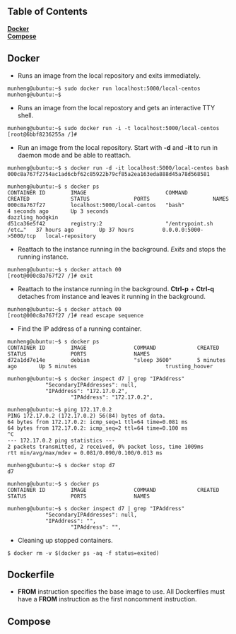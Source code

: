 ## Table of Contents
**[Docker](#docker)**<br>
**[Compose](#compose)**<br>

## Docker
* Runs an image from the local repository and exits immediately.

```shell
munheng@ubuntu:~$ sudo docker run localhost:5000/local-centos
munheng@ubuntu:~$ 
```

* Runs an image from the local repostory and gets an interactive TTY shell.

```shell
munheng@ubuntu:~$ sudo docker run -i -t localhost:5000/local-centos 
[root@6bbf8236255a /]# 
```

* Run an image from the local repository. Start with __-d__ and __-it__ to run in daemon mode and be able to reattach.

```shell
munheng@ubuntu:~$ s docker run -d -it localhost:5000/local-centos bash
000c8a767f2754ac1ad6cbf62c85922b79cf85a2ea163eda888d45a78d568581

munheng@ubuntu:~$ s docker ps
CONTAINER ID        IMAGE                         COMMAND                  CREATED             STATUS              PORTS                    NAMES
000c8a767f27        localhost:5000/local-centos   "bash"                   4 seconds ago       Up 3 seconds                                 dazzling_hodgkin
d51ca36e5f42        registry:2                    "/entrypoint.sh /etc…"   37 hours ago        Up 37 hours         0.0.0.0:5000->5000/tcp   local-repository
```

* Reattach to the instance running in the background. _Exits_ and stops the running instance.

```shell
munheng@ubuntu:~$ s docker attach 00
[root@000c8a767f27 /]# exit
```

* Reattach to the instance running in the background. __Ctrl-p__ + __Ctrl-q__ detaches from instance and leaves it running in the background.

```shell
munheng@ubuntu:~$ s docker attach 00
[root@000c8a767f27 /]# read escape sequence 
```

* Find the IP address of a running container.

```shell
munheng@ubuntu:~$ s docker ps
CONTAINER ID        IMAGE               COMMAND             CREATED             STATUS              PORTS               NAMES
d72a1dd7e14e        debian              "sleep 3600"        5 minutes ago       Up 5 minutes                            trusting_hoover

munheng@ubuntu:~$ s docker inspect d7 | grep "IPAddress"
            "SecondaryIPAddresses": null,
            "IPAddress": "172.17.0.2",
                    "IPAddress": "172.17.0.2",
                    
munheng@ubuntu:~$ ping 172.17.0.2
PING 172.17.0.2 (172.17.0.2) 56(84) bytes of data.
64 bytes from 172.17.0.2: icmp_seq=1 ttl=64 time=0.081 ms
64 bytes from 172.17.0.2: icmp_seq=2 ttl=64 time=0.100 ms
^C
--- 172.17.0.2 ping statistics ---
2 packets transmitted, 2 received, 0% packet loss, time 1009ms
rtt min/avg/max/mdev = 0.081/0.090/0.100/0.013 ms

munheng@ubuntu:~$ s docker stop d7
d7

munheng@ubuntu:~$ s docker ps
CONTAINER ID        IMAGE               COMMAND             CREATED             STATUS              PORTS               NAMES

munheng@ubuntu:~$ s docker inspect d7 | grep "IPAddress"
            "SecondaryIPAddresses": null,
            "IPAddress": "",
                    "IPAddress": "",
```

* Cleaning up stopped containers.

```shell
$ docker rm -v $(docker ps -aq -f status=exited)
```

## Dockerfile

* **FROM** instruction specifies the base image to use. All Dockerfiles must have a **FROM** instruction as the first noncomment instruction. 


## Compose
